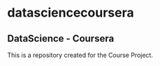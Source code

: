 # datasciencecoursera
## DataScience - Coursera

This is a repository created for the Course Project. 
